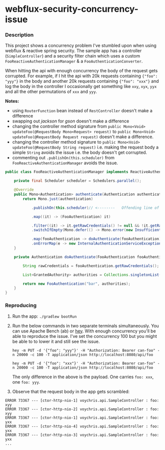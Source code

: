 # webflux-security-concurrency-issue

### Description

This project shows a concurrency problem I've stumbled upon when using webflux & reactive spring security.
The sample app has a controller (`SimpleController`) and a security filter chain which uses a custom 
`FooReactiveAuthenticationManager` & a `FooAuthenticationConverter`.

When hitting the api with enough concurrency the body of the request gets corrupted. For example, if I hit the api
with 20k requests containing `{"foo": "yyy"}` in the body and another 20k requests containing `{"foo": "xxx"}` and log
the body in the controller I occasionally get something like `xxy`, `xyx`, `yyx` and all the other permutations of `xxx`
and `yyy`.

**Notes:**
- using `RouterFunction` bean instead of `RestController` doesn't make a difference
- swapping out *jackson* for *gson* doesn't make a difference
- changing the controller method signature from `public Mono<Void> updateFoo(@RequestBody Mono<Request> request)` to 
`public Mono<Void> updateFoo(@RequestBody Request request)` doesn't make a difference.
- changing the controller method signature to `public Mono<Void> updateFoo(@RequestBody String request)` i.e. making the request body a simple `String`
avoids the issue i.e. the body doesn't get corrupted.
- commenting out `.publishOn(this.scheduler)` from `FooReactiveAuthenticationManager` avoids the issue.

```java
public class FooReactiveAuthenticationManager implements ReactiveAuthenticationManager {

    private final Scheduler scheduler = Schedulers.parallel();

    @Override
    public Mono<Authentication> authenticate(Authentication authentication) {
        return Mono.just(authentication)

            .publishOn(this.scheduler)// <--------   Offending line of code. Removing this avoids the issue.

            .map((it) -> (FooAuthentication) it)

            .filter((it) -> it.getRawCredentials() != null && !it.getRawCredentials().trim().isEmpty())
            .switchIfEmpty(Mono.defer(() -> Mono.error(new InsufficientAuthenticationException("Missing Permissions."))))

            .map(fooAuthentication -> doAuthenticate(fooAuthentication))
            .onErrorMap(e -> new InternalAuthenticationServiceException("Unable to create success authentication.", e));
    }

    private Authentication doAuthenticate(FooAuthentication fooAuthentication) {

        String rawCredentials = fooAuthentication.getRawCredentials();

        List<GrantedAuthority> authorities = Collections.singletonList(new SimpleGrantedAuthority(rawCredentials));

        return new FooAuthentication("bar", authorities);
    }
}
```

### Reproducing

1. Run the app: `./gradlew bootRun`

2. Run the below commands in two separate terminals simultaneously. You can use Apache Bench (ab) or [hey](https://github.com/rakyll/hey). 
With enough concurrency you'll be able to reproduce the issue. I've set the concurrency 100 but you might be able to to lower it and still see the issue.
    ```
    hey -m PUT -d '{"foo": "yyy"}' -H "Authorization: Bearer can-foo" -n 20000 -c 100 -T application/json http://localhost:8080/api/foo
    ```
    
    ```
    hey -m PUT -d '{"foo": "xxx"}' -H "Authorization: Bearer can-foo" -n 20000 -c 100 -T application/json http://localhost:8080/api/foo
    ```
    
    The only difference in the above is the payload. One carries `foo: xxx`, one `foo: yyy`.

3. Observe that the request body in the app gets scrambled:

```
ERROR 73367 --- [ctor-http-nio-1] voychris.api.SampleController : foo: xyy
ERROR 73367 --- [ctor-http-nio-2] voychris.api.SampleController : foo: xyy
ERROR 73367 --- [ctor-http-nio-1] voychris.api.SampleController : foo: yxx
ERROR 73367 --- [ctor-http-nio-4] voychris.api.SampleController : foo: yxx
ERROR 73367 --- [ctor-http-nio-3] voychris.api.SampleController : foo: yxx
...
```